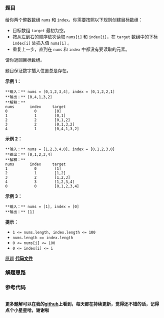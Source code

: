### 题目
给你两个整数数组 `nums` 和 `index`。你需要按照以下规则创建目标数组：

  * 目标数组 `target` 最初为空。
  * 按从左到右的顺序依次读取 `nums[i]` 和 `index[i]`，在 `target` 数组中的下标 `index[i]` 处插入值 `nums[i]` 。
  * 重复上一步，直到在 `nums` 和 `index` 中都没有要读取的元素。

请你返回目标数组。

题目保证数字插入位置总是存在。



**示例 1：**

    
    
    **输入：** nums = [0,1,2,3,4], index = [0,1,2,2,1]
    **输出：** [0,4,1,3,2]
    **解释：**
    nums       index     target
    0            0        [0]
    1            1        [0,1]
    2            2        [0,1,2]
    3            2        [0,1,3,2]
    4            1        [0,4,1,3,2]
    

**示例 2：**

    
    
    **输入：** nums = [1,2,3,4,0], index = [0,1,2,3,0]
    **输出：** [0,1,2,3,4]
    **解释：**
    nums       index     target
    1            0        [1]
    2            1        [1,2]
    3            2        [1,2,3]
    4            3        [1,2,3,4]
    0            0        [0,1,2,3,4]
    

**示例 3：**

    
    
    **输入：** nums = [1], index = [0]
    **输出：** [1]
    



**提示：**

  * `1 <= nums.length, index.length <= 100`
  * `nums.length == index.length`
  * `0 <= nums[i] <= 100`
  * `0 <= index[i] <= i`

[原题](https://leetcode-cn.com/problems/create-target-array-in-the-given-order/)    **[代码文件]()**


### 解题思路




### 参考代码

```go


```




**更多题解可以在我的[github](https://github.com/LZH139/leetcode_Go)上看到，每天都在持续更新，觉得还不错的话，记得点个小星星哈，谢谢啦**
